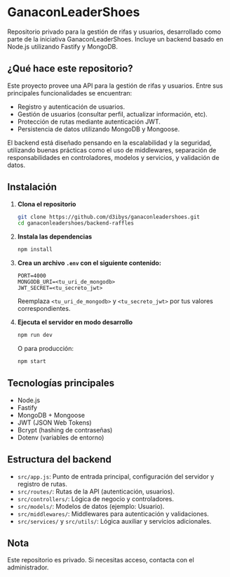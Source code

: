 # GanaconLeaderShoes

Repositorio privado para la gestión de rifas y usuarios, desarrollado como parte de la iniciativa GanaconLeaderShoes. Incluye un backend basado en Node.js utilizando Fastify y MongoDB.

## ¿Qué hace este repositorio?

Este proyecto provee una API para la gestión de rifas y usuarios. Entre sus principales funcionalidades se encuentran:

- Registro y autenticación de usuarios.
- Gestión de usuarios (consultar perfil, actualizar información, etc).
- Protección de rutas mediante autenticación JWT.
- Persistencia de datos utilizando MongoDB y Mongoose.

El backend está diseñado pensando en la escalabilidad y la seguridad, utilizando buenas prácticas como el uso de middlewares, separación de responsabilidades en controladores, modelos y servicios, y validación de datos.

## Instalación

1. **Clona el repositorio**

   ```bash
   git clone https://github.com/d3ibys/ganaconleadershoes.git
   cd ganaconleadershoes/backend-raffles
   ```

2. **Instala las dependencias**

   ```bash
   npm install
   ```

3. **Crea un archivo `.env` con el siguiente contenido:**

   ```
   PORT=4000
   MONGODB_URI=<tu_uri_de_mongodb>
   JWT_SECRET=<tu_secreto_jwt>
   ```

   Reemplaza `<tu_uri_de_mongodb>` y `<tu_secreto_jwt>` por tus valores correspondientes.

4. **Ejecuta el servidor en modo desarrollo**

   ```bash
   npm run dev
   ```

   O para producción:

   ```bash
   npm start
   ```

## Tecnologías principales

- Node.js
- Fastify
- MongoDB + Mongoose
- JWT (JSON Web Tokens)
- Bcrypt (hashing de contraseñas)
- Dotenv (variables de entorno)

## Estructura del backend

- `src/app.js`: Punto de entrada principal, configuración del servidor y registro de rutas.
- `src/routes/`: Rutas de la API (autenticación, usuarios).
- `src/controllers/`: Lógica de negocio y controladores.
- `src/models/`: Modelos de datos (ejemplo: Usuario).
- `src/middlewares/`: Middlewares para autenticación y validaciones.
- `src/services/` y `src/utils/`: Lógica auxiliar y servicios adicionales.

## Nota

Este repositorio es privado. Si necesitas acceso, contacta con el administrador.

